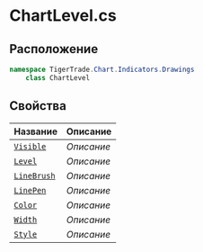 
# ChartLevel.cs
## Расположение
```csharp
namespace TigerTrade.Chart.Indicators.Drawings  
    class ChartLevel
```

## Свойства
| Название | Описание |
| --- | --- |
| [`Visible`](./Свойства/Visible.md) | *Описание* |
| [`Level`](./Свойства/Level.md) | *Описание* |
| [`LineBrush`](./Свойства/LineBrush.md) | *Описание* |
| [`LinePen`](./Свойства/LinePen.md) | *Описание* |
| [`Color`](./Свойства/Color.md) | *Описание* |
| [`Width`](./Свойства/Width.md) | *Описание* |
| [`Style`](./Свойства/Style.md) | *Описание* |
